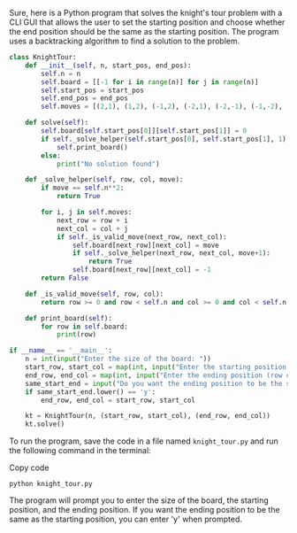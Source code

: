 Sure, here is a Python program that solves the knight's tour problem with a CLI GUI that allows the user to set the starting position and choose whether the end position should be the same as the starting position. The program uses a backtracking algorithm to find a solution to the problem.

```python
class KnightTour:
    def __init__(self, n, start_pos, end_pos):
        self.n = n
        self.board = [[-1 for i in range(n)] for j in range(n)]
        self.start_pos = start_pos
        self.end_pos = end_pos
        self.moves = [(2,1), (1,2), (-1,2), (-2,1), (-2,-1), (-1,-2), (1,-2), (2,-1)]

    def solve(self):
        self.board[self.start_pos[0]][self.start_pos[1]] = 0
        if self._solve_helper(self.start_pos[0], self.start_pos[1], 1):
            self.print_board()
        else:
            print("No solution found")

    def _solve_helper(self, row, col, move):
        if move == self.n**2:
            return True

        for i, j in self.moves:
            next_row = row + i
            next_col = col + j
            if self._is_valid_move(next_row, next_col):
                self.board[next_row][next_col] = move
                if self._solve_helper(next_row, next_col, move+1):
                    return True
                self.board[next_row][next_col] = -1
        return False

    def _is_valid_move(self, row, col):
        return row >= 0 and row < self.n and col >= 0 and col < self.n and self.board[row][col] == -1

    def print_board(self):
        for row in self.board:
            print(row)

if __name__ == '__main__':
    n = int(input("Enter the size of the board: "))
    start_row, start_col = map(int, input("Enter the starting position (row col): ").split())
    end_row, end_col = map(int, input("Enter the ending position (row col): ").split())
    same_start_end = input("Do you want the ending position to be the same as the starting position? (y/n) ")
    if same_start_end.lower() == 'y':
        end_row, end_col = start_row, start_col

    kt = KnightTour(n, (start_row, start_col), (end_row, end_col))
    kt.solve()
```

To run the program, save the code in a file named `knight_tour.py` and run the following command in the terminal:

Copy code

`python knight_tour.py`

The program will prompt you to enter the size of the board, the starting position, and the ending position. If you want the ending position to be the same as the starting position, you can enter 'y' when prompted.